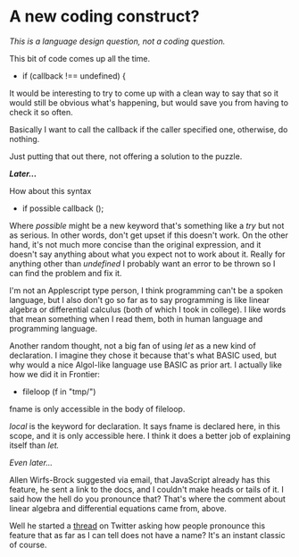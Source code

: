 # A new coding construct?
<i>This is a language design question, not a coding question.</i>

This bit of code comes up all the time.
* if (callback !== undefined) {

It would be interesting to try to come up with a clean way to say that so it would still be obvious what's happening, but would save you from having to check it so often.

Basically I want to call the callback if the caller specified one, otherwise, do nothing. 

Just putting that out there, not offering a solution to the puzzle. 

<i><b>Later...</b></i>

How about this syntax
* if possible callback ();

Where <i>possible</i> might be a new keyword that's something like a <i>try</i> but not as serious. In other words, don't get upset if this doesn't work. On the other hand, it's not much more concise than the original expression, and it doesn't say anything about what you expect not to work about it. Really for anything other than <i>undefined</i> I probably want an error to be thrown so I can find the problem and fix it. 

I'm not an Applescript type person, I think programming can't be a spoken language, but I also don't go so far as to say programming is like linear algebra or differential calculus (both of which I took in college). I like words that mean something when I read them, both in human language and programming language.

Another random thought, not a big fan of using <i>let</i> as a new kind of declaration. I imagine they chose it because that's what BASIC used, but why would a nice Algol-like language use BASIC as prior art. I actually like how we did it in Frontier:
* fileloop (f in "tmp/")

fname is only accessible in the body of fileloop. 

<i>local</i> is the keyword for declaration. It says fname is declared here, in this scope, and it is only accessible here.  I think it does a better job of explaining itself than <i>let. </i>

<i>Even later...</i>

Allen Wirfs-Brock suggested via email, that JavaScript already has this feature, he sent a link to the docs, and I couldn't make heads or tails of it. I said how the hell do you pronounce that? That's where the comment about linear algebra and differential equations came from, above.  

Well he started a <a href="https://twitter.com/awbjs/status/1284945363531493376">thread</a> on Twitter asking how people pronounce this feature that as far as I can tell does not have a name? It's an instant classic of course. 

